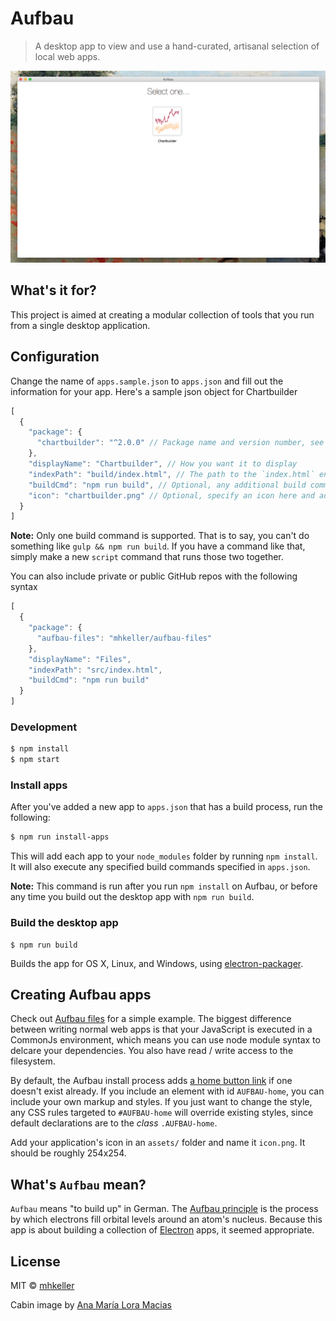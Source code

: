 Aufbau
======

> A desktop app to view and use a hand-curated, artisanal selection of local web apps.

![](assets/preview.png)

## What's it for?

This project is aimed at creating a modular collection of tools that you run from a single desktop application. 

## Configuration

Change the name of `apps.sample.json` to `apps.json` and fill out the information for your app. Here's a sample json object for Chartbuilder

````js
[
  {
    "package": {
      "chartbuilder": "^2.0.0" // Package name and version number, see below for projects that aren't on npm
    },
    "displayName": "Chartbuilder", // How you want it to display
    "indexPath": "build/index.html", // The path to the `index.html` entry point for your app
    "buildCmd": "npm run build", // Optional, any additional build command 
    "icon": "chartbuilder.png" // Optional, specify an icon here and add it to the `icons/` folder if the app doesn't come with one.
  }
]
````

**Note:** Only one build command is supported. That is to say, you can't do something like `gulp && npm run build`. If you have a command like that, simply make a new `script` command that runs those two together.

You can also include private or public GitHub repos with the following syntax

````js
[
  {
    "package": {
      "aufbau-files": "mhkeller/aufbau-files"
    },
    "displayName": "Files",
    "indexPath": "src/index.html",
    "buildCmd": "npm run build"
  }
]
````

### Development

```bash
$ npm install
$ npm start
```

### Install apps

After you've added a new app to `apps.json` that has a build process, run the following:

````bash
$ npm run install-apps
````

This will add each app to your `node_modules` folder by running `npm install`. It will also execute any specified build commands specified in `apps.json`.

**Note:** This command is run after you run `npm install` on Aufbau, or before any time you build out the desktop app with `npm run build`.

### Build the desktop app

```
$ npm run build
```

Builds the app for OS X, Linux, and Windows, using [electron-packager](https://github.com/maxogden/electron-packager).

## Creating Aufbau apps

Check out [Aufbau files](http://github.com/mhkeller/aufbau-files) for a simple example. The biggest difference between writing normal web apps is that your JavaScript is executed in a CommonJs environment, which means you can use node module syntax to delcare your dependencies. You also have read / write access to the filesystem. 

By default, the Aufbau install process adds [a home button link](/home-button.html) if one doesn't exist already. If you include an element with id `AUFBAU-home`, you can include your own markup and styles. If you just want to change the style, any CSS rules targeted to `#AUFBAU-home` will override existing styles, since default declarations are to the *class* `.AUFBAU-home`.

Add your application's icon in an `assets/` folder and name it `icon.png`. It should be roughly 254x254.

## What's `Aufbau` mean?

`Aufbau` means "to build up" in German. The [Aufbau principle](https://en.wikipedia.org/wiki/Aufbau_principle) is the process by which electrons fill orbital levels around an atom's nucleus. Because this app is about building a collection of [Electron](http://github.com/atom/electron) apps, it seemed appropriate.

## License

MIT © [mhkeller](http://github.com/mhkeller/aufbau)

Cabin image by [Ana María Lora Macias](https://thenounproject.com/search/?q=log%20cabin&i=13415)
